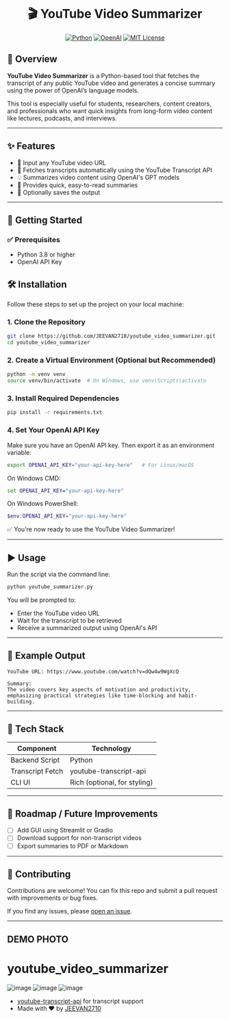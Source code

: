 
<div align="center">

# 🎬 YouTube Video Summarizer

[![Python](https://img.shields.io/badge/Python-3.8%2B-blue)](https://www.python.org/)
[![OpenAI](https://img.shields.io/badge/OpenAI-GPT-lightgrey)](https://openai.com/)
[![MIT License](https://img.shields.io/badge/License-MIT-blue.svg)](LICENSE)

</div>

## 🧠 Overview

**YouTube Video Summarizer** is a Python-based tool that fetches the transcript of any public YouTube video and generates a concise summary using the power of OpenAI’s language models.

This tool is especially useful for students, researchers, content creators, and professionals who want quick insights from long-form video content like lectures, podcasts, and interviews.

---

## ✨ Features

* 🔗 Input any YouTube video URL
* 🧾 Fetches transcripts automatically using the YouTube Transcript API
* 💡 Summarizes video content using OpenAI's GPT models
* 🧠 Provides quick, easy-to-read summaries
* 💾 Optionally saves the output

---

## 🚀 Getting Started

### ✅ Prerequisites

* Python 3.8 or higher
* OpenAI API Key

## 🛠️ Installation

Follow these steps to set up the project on your local machine:

### 1. Clone the Repository

```bash
git clone https://github.com/JEEVAN2710/youtube_video_summarizer.git
cd youtube_video_summarizer
```

### 2. Create a Virtual Environment (Optional but Recommended)

```bash
python -m venv venv
source venv/bin/activate  # On Windows, use venv\Scripts\activate
```

### 3. Install Required Dependencies

```bash
pip install -r requirements.txt
```

### 4. Set Your OpenAI API Key

Make sure you have an OpenAI API key. Then export it as an environment variable:

```bash
export OPENAI_API_KEY="your-api-key-here"   # For Linux/macOS
```

On Windows CMD:

```cmd
set OPENAI_API_KEY="your-api-key-here"
```

On Windows PowerShell:

```powershell
$env:OPENAI_API_KEY="your-api-key-here"
```

✅ You're now ready to use the YouTube Video Summarizer!

---

## ▶️ Usage

Run the script via the command line:

```bash
python youtube_summarizer.py
```

You will be prompted to:

* Enter the YouTube video URL
* Wait for the transcript to be retrieved
* Receive a summarized output using OpenAI's API

---

## 📂 Example Output

```text
YouTube URL: https://www.youtube.com/watch?v=dQw4w9WgXcQ

Summary:
The video covers key aspects of motivation and productivity, 
emphasizing practical strategies like time-blocking and habit-building.
```

---

## 🧪 Tech Stack

| Component        | Technology                   |
| ---------------- | ---------------------------- |
| Backend Script   | Python                       |
| Transcript Fetch | youtube-transcript-api       |
| CLI UI           | Rich (optional, for styling) |

---

## 🚧 Roadmap / Future Improvements

* [ ] Add GUI using Streamlit or Gradio
* [ ] Download support for non-transcript videos
* [ ] Export summaries to PDF or Markdown

---

## 🤝 Contributing

Contributions are welcome! You can fix this repo and submit a pull request with improvements or bug fixes.

If you find any issues, please [open an issue](https://github.com/JEEVAN2710/youtube_video_summarizer/issues).

---

## DEMO PHOTO
# youtube_video_summarizer
![image](https://github.com/user-attachments/assets/6acbffb1-2d71-47ef-b5c9-6c19b1b7b8eb)
![image](https://github.com/user-attachments/assets/88e2d12c-d19d-4839-a9e0-6fa714f7e563)
![image](https://github.com/user-attachments/assets/c805454d-10ab-4390-9d84-049e48aaad53)



* [youtube-transcript-api](https://github.com/jdepoix/youtube-transcript-api) for transcript support
* Made with ❤️ by [JEEVAN2710](https://github.com/JEEVAN2710)
